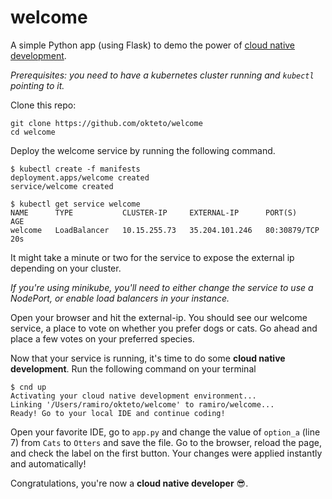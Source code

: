 # welcome

A simple Python app (using Flask) to demo the power of [cloud native development](https://okteto.com).

*Prerequisites: you need to have a kubernetes cluster running and `kubectl` pointing to it.*

Clone this repo:

```console
git clone https://github.com/okteto/welcome
cd welcome
```

Deploy the welcome service by running the following command.
```console
$ kubectl create -f manifests 
deployment.apps/welcome created
service/welcome created

$ kubectl get service welcome
NAME      TYPE           CLUSTER-IP     EXTERNAL-IP      PORT(S)        AGE
welcome   LoadBalancer   10.15.255.73   35.204.101.246   80:30879/TCP   20s
```
It might take a minute or two for the service to expose the external ip depending on your cluster.

*If you're using minikube, you'll need to either change the service to use a NodePort, or enable load balancers in your instance.*

Open your browser and hit the external-ip. You should see our welcome service, a place to vote on whether you prefer dogs or cats. Go ahead and place a few votes on your preferred species. 

Now that your service is running, it's time to do some **cloud native development**. Run the following command on your terminal

```console
$ cnd up
Activating your cloud native development environment...
Linking '/Users/ramiro/okteto/welcome' to ramiro/welcome...
Ready! Go to your local IDE and continue coding!
```

Open your favorite IDE, go to `app.py` and change the value of  `option_a` (line 7) from `Cats` to `Otters` and save the file. Go to the browser, reload the page, and check the label on the first button. Your changes were applied instantly and automatically!

Congratulations, you're now a **cloud native developer** 😎.
